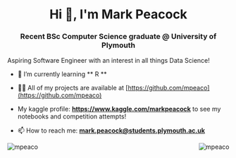<h1 align="center">Hi 👋, I'm Mark Peacock</h1>
<h3 align="center">Recent BSc Computer Science graduate @ University of Plymouth </h3>

Aspiring Software Engineer with an interest in all things Data Science! 

- 🌱 I’m currently learning ** R **

- 👨‍💻 All of my projects are available at [https://github.com/mpeaco](https://github.com/mpeaco)
- My kaggle profile: **https://www.kaggle.com/markpeacock** to see my notebooks and competition attempts!

- 📫 How to reach me: **mark.peacock@students.plymouth.ac.uk**



<p><img align="right" src="https://github-readme-stats.vercel.app/api/top-langs?username=mpeaco&show_icons=true&locale=en&layout=compact" alt="mpeaco" /></p>

<p><img align="left" src="https://github-readme-streak-stats.herokuapp.com/?user=mpeaco&" alt="mpeaco" /></p>


